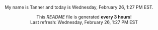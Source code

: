 My name is Tanner and today is Wednesday, February 26, 1:27 PM EST.

<p align="center">This <i>README</i> file is generated <b>every 3 hours</b>!</br>Last refresh: Wednesday, February 26, 1:27 PM EST<br /></p>
